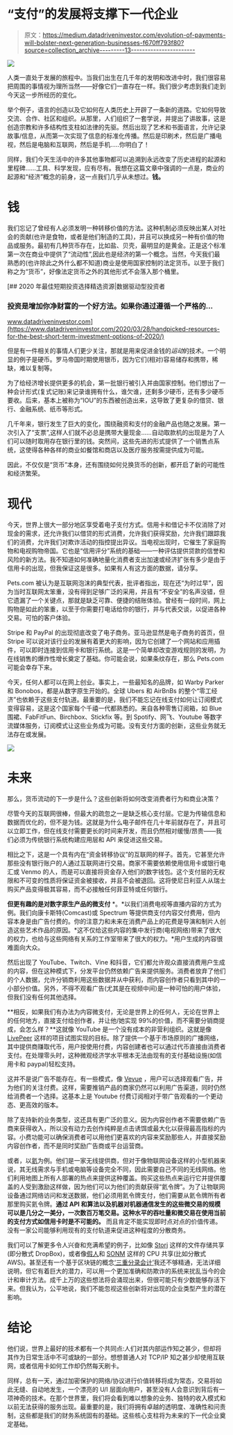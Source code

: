# “支付”的发展将支撑下一代企业

> 原文：<https://medium.datadriveninvestor.com/evolution-of-payments-will-bolster-next-generation-businesses-f670ff793f80?source=collection_archive---------13----------------------->

![](img/f38613344e1c036f7e90fb326656b017.png)

人类一直处于发展的旅程中。当我们出生在几千年的发明和改进中时，我们很容易把周围的事情视为理所当然——好像它们一直存在一样。我们很少考虑到我们走到今天这一步所经历的变化。

举个例子，语言的创造以及它如何在人类历史上开辟了一条新的道路。它如何导致交流、合作、社区和组织。从那里，人们组织了一套学说，并提出了讲故事，这是创造宗教和许多结构性支柱如法律的先驱。然后出现了艺术和书面语言，允许记录故事/信息，从而第一次实现了信息的标准化传播。然后是印刷术，然后是广播电视，然后是电脑和互联网，然后是手机…..你明白了！

同样，我们今天生活中的许多其他事物都可以追溯到永远改变了历史进程的起源和里程碑……工具、科学发现，应有尽有。我想在这篇文章中强调的一点是，商业的起源和“经济”概念的前身，这一点我们几乎从未想过。**钱。**

# **钱**

我们忘记了曾经有人必须发明一种转移价值的方法。这种机制必须反映出某人对社会的贡献(也许是食物，或者是他们制造的工具)，并且可以换成另一种有价值的物品或服务。最初有几种货币存在，比如盐、贝壳，最明显的是黄金。正是这个标准第一次在商业中提供了“流动性”,因此也是经济的第一个概念。当然，今天我们最熟悉的(也许除此之外什么都不知道)商业是使用国家控制的法定货币。以至于我们称之为“货币”，好像法定货币之外的其他形式不会落入那个桶里。

[](https://www.datadriveninvestor.com/2020/03/28/handpicked-resources-for-the-best-short-term-investment-options-of-2020/) [## 2020 年最佳短期投资选择精选资源|数据驱动型投资者

### 投资是增加你净财富的一个好方法。如果你通过遵循一个严格的…

www.datadriveninvestor.com](https://www.datadriveninvestor.com/2020/03/28/handpicked-resources-for-the-best-short-term-investment-options-of-2020/) 

但是有一件相关的事情人们更少关注，那就是用来促进金钱的*运动*的技术。一个明显的例子是硬币。罗马帝国时期使用银币，因为它们(相对)容易储存和携带，稀缺，难以复制等。

为了给经济增长提供更多的机会，第一批银行被引入并由国家控制。他们想出了一种会计形式(复式记账)来记录谁拥有什么，谁欠谁，还剩多少硬币，还有多少硬币要收。后来，基本上被称为“IOU”的东西被创造出来，这导致了更复杂的借贷、银行、金融系统、纸币等形式。

几千年来，银行发生了巨大的变化，围绕融资和支付的金融产品也随之发展。第一次引入了“支票”,这样人们就不必总是携带大量现金……自动取款机的出现是为了人们可以随时取用存在银行里的钱。突然间，这些先进的形式提供了一个销售点系统，这使得各种各样的商业如餐馆和商店以及医疗服务按需提供成为可能。

因此，不仅仅是“货币”本身，还有围绕如何兑换货币的创新，都开启了新的可能性和经济繁荣。

# **现代**

今天，世界上很大一部分地区享受着电子支付方式。信用卡和借记卡不仅消除了对现金的需求，还允许我们以借贷的形式消费，允许我们获得奖励，允许我们跟踪我们的消费，允许我们对欺诈活动的指控提出异议。当电视出现时，它催生了家庭购物和电视购物帝国。它也是“信用评分”系统的基础——一种评估提供贷款的信誉和风险的新方法。我不知道如何准确地量化消费者支出加速或经济扩张有多少是由于信用卡的出现，但我保证这是很多。如果有人有这方面的数据，请分享。

Pets.com 被认为是互联网泡沫的典型代表，批评者指出，现在还“为时过早”，因为当时互联网太笨重，没有得到足够广泛的采用，并且有“不安全”的名声没错，但它遗漏了一个关键点，那就是缺乏可靠、便捷的结账体验。曾经有一段时间，网上购物是如此的笨重，以至于你需要打电话给你的银行，并与代表交谈，以促进各种交易。可怕的客户体验。

Stripe 和 PayPal 的出现彻底改变了电子商务。亚马逊显然是电子商务的首页，但 Stripe 可以说对该行业的发展有着更大的影响，因为它创建了一个网站和应用插件，可以即时连接到信用卡和银行系统。这是一个简单却改变游戏规则的发明，为在线销售的爆炸性增长奠定了基础。你可能会说，如果条纹存在，那么 Pets.com 可能会幸存下来。

今天，任何人都可以在网上创业。事实上，一些最知名的品牌，如 Warby Parker 和 Bonobos，都是从数字原生开始的。全球 Ubers 和 AirBnBs 的整个“零工经济”也依赖于这些支付轨道。最重要的是，我们不能忘记在线支付如何让订阅模式变得容易，这是这个国家每个千禧一代都熟悉的。来自各种零售订阅箱，如 Blue 围裙、FabFitFun、Birchbox、Stickfix 等。到 Spotify、网飞、Youtube 等数字流媒体服务，订阅模式让这些业务成为可能。没有支付方面的创新，这些业务就无法存在或发展。

![](img/e80b860c6a7ae7b65a46632b5d526c77.png)

# **未来**

那么，货币流动的下一步是什么？这些创新将如何改变消费者行为和商业决策？

尽管今天的互联网很棒，但最大的疏忽之一是缺乏核心支付层。它是为传输信息和数据而优化的，但不是为钱。这就是为什么电子邮件在几十年前就存在了，并且可以立即工作，但在线支付需要更长的时间来开发，而且仍然相对缓慢/昂贵——我们必须为传统银行系统构建应用层和 API 来促进这些交易。

相比之下，这是一个具有内在“资金转移协议”的互联网的样子。首先，它甚至允许那些没有银行账户的人通过互联网进行交易。商家不需要依赖使用信用卡或银行电汇或 Venmo 的人，而是可以直接将资金存入他们的数字钱包。这个支付层的无权限和不可变的性质将保证资金被接收，并且不会被退回。这将使尼日利亚人从瑞士购买产品变得极其容易，而不必接触任何菲亚特或任何银行。

**但更有趣的是对数字原生产品的微支付** *。*以我们消费电视等直播内容的方式为例。我们向康卡斯特(Comcast)或 Spectrum 等提供商支付内容交付费用，但内容本身是由广告付费的。你的注意力和未来在消费产品上的花费是导演和制片人创造这些艺术作品的原因。*这不仅给这些内容的集中发行商(电视网络)带来了很大的权力，也给与这些网络有关系的工作室带来了很大的权力。*用户生成的内容很难面向大众。

然后出现了 YouTube、Twitch、Vine 和抖音，它们都允许观众直接消费用户生成的内容，但在这种模式下，分发平台仍然依赖广告来提供服务。消费者放弃了他们的个人数据，允许分销商利用这些数据并从中获利，而内容创作者只看到其中的一小部分价值。另外，不得不观看广告(尤其是在视频中间)是一种可怕的用户体验，但我们没有任何其他选择。

**相反，如果我们有办法为内容微支付，无论是世界上的任何人，无论在世界上的任何地方，直接支付给创作者，并让他/她实现 99%的价值，而不需要分销商提成，会怎么样？**这就像 YouTube 是一个没有成本的非营利组织。这就是像 [LivePeer](https://livepeer.org/) 这样的项目试图实现的目标。除了提供一个基于市场原则的广播网络，其中提供商赚取代币，用户按使用付费，内容创建者也可以通过代币直接由消费者支付。在处理零头时，这种微观经济学水平根本无法由现有的支付基础设施(如信用卡和 paypal)轻松支持。

这并不是说广告不能存在。有一些模式，像 [Vevue](https://www.vevue.com/) ，用户可以选择观看广告，并为他们的关注付费。这样，需要推销产品的商家仍然可以利用广告渠道，同时仍然给消费者一个选择。这基本上是 Youtube 付费订阅相对于带广告观看的一个更动态、更高效的版本。

除了支持新的业务类型，这还具有更广泛的意义。因为内容创作者不需要依赖广告商来获得收入，所以没有动力去创作纯粹是点击诱饵或最大化以获得最高指标的内容。小费功能可以确保消费者可以用他们更喜欢的内容来奖励那些人，并直接奖励内容创作者，而不是同时奖励广告商或平台运营商。

或者，以[氦](https://www.helium.com/)为例。他们是一家无线提供商，但对于像物联网设备这样的小型机器来说，其无线需求与手机或电脑等设备完全不同，因此需要自己不同的无线网络。他们利用地图上所有人部署的热点来提供这种覆盖。购买这些热点来运行它并提供覆盖的人受到激励这样做，因为他们可以为他们的贡献获得“氦令牌”。为了让物联网设备通过网络访问和发送数据，他们必须用氦令牌支付，他们需要从氦令牌所有者那里购买氦令牌。**通过 API 和算法以及机器对机器通信发生的这些微交易的规模可以是几分之一美分，一次数百万笔交易。这种水平的吞吐量和微交易在使用当前的支付方式如信用卡时是不可能的。** 而且肯定不能实现即时点对点的价值传递。没有一家公司能够利用现有的支付轨道来促进这种程度的分散商务。

我们可以了解更多令人兴奋和充满希望的例子，比如像 [Storj](https://storj.io/) 这样的文件存储共享(即分散式 DropBox)，或者像[假人](https://golem.network/)和 [SONM](https://sonm.com/) 这样的 CPU 共享(比如分散式 AWS)。甚至还有一个基于区块链的概念[‘三重分录会计’](https://www.quora.com/What-is-Triple-Ledger-Accounting)我还不够精通，无法详细说明，但它有着巨大的潜力，可以用一个更加准确和防欺诈的系统来扰乱当今的会计和审计方法。成千上万的这些想法将会涌现出来，但很可能只有少数能够存活下来。但我认为，公平地说，我们不能忽视这些创新将对出现的企业类型产生的潜在影响。

# **结论**

他们说，世界上最好的技术都有一个共同点:人们对其内部运作知之甚少，但却将其作为日常生活中不可或缺的一部分。想想普通人对 TCP/IP 知之甚少却使用互联网，或者信用卡如何工作却仍然每天刷卡。

同样，总有一天，通过加密保护的网络/协议进行价值转移将成为常态，交易将如此无缝、自动地发生，一个漂亮的 U/I 层面向用户，甚至没有人会意识到背后有一项神奇的技术。在那个世界里，我们将会看到难以想象的业务、独特的收入模式和以前无法获得的服务出现。最重要的是，我们将拥有卓越的透明度、准确性和问责制，这些都是我们的财务系统固有的基础。这些核心支柱将为未来的下一代企业奠定基础。